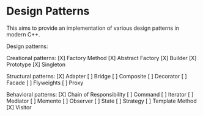 # Design Patterns

This aims to provide an implementation of various design patterns in modern C++.

Design patterns:

Creational patterns:
[X] Factory Method
[X] Abstract Factory
[X] Builder
[X] Prototype
[X] Singleton

Structural patterns:
[X] Adapter
[ ] Bridge
[ ] Composite
[ ] Decorator
[ ] Facade
[ ] Flyweights
[ ] Proxy

Behavioral patterns:
[X] Chain of Responsibility
[ ] Command
[ ] Iterator
[ ] Mediator
[ ] Memento
[ ] Observer
[ ] State
[ ] Strategy
[ ] Template Method
[X] Visitor
